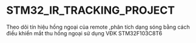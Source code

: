 # STM32_IR_TRACKING_PROJECT
 Theo dõi tín hiệu hồng ngoại của remote ,phân tích dạng sóng bằng cách điều khiển mắt thu hồng ngoại sử dụng VĐK STM32F103C8T6
